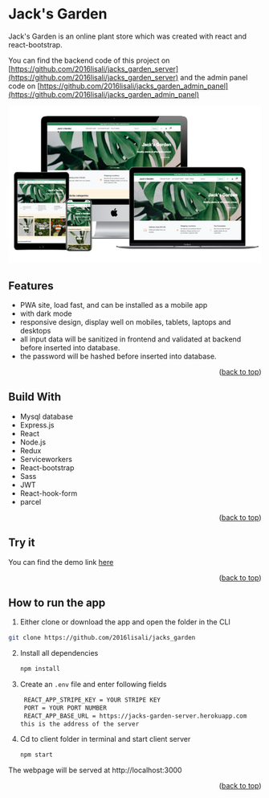 # Jack's Garden

Jack's Garden is an online plant store which was created with react and react-bootstrap.

You can find the backend code of this project on [https://github.com/2016lisali/jacks_garden_server](https://github.com/2016lisali/jacks_garden_server) and the admin panel code on [https://github.com/2016lisali/jacks_garden_admin_panel](https://github.com/2016lisali/jacks_garden_admin_panel)

![Product Name Screen Shot](https://github.com/2016lisali/lisali/blob/main/public/assets/jacks_garden_responsive.jpg)

## Features

- PWA site, load fast, and can be installed as a mobile app
- with dark mode
- responsive design, display well on mobiles, tablets, laptops and desktops
- all input data will be sanitized in frontend and validated at backend before inserted into database.
- the password will be hashed before inserted into database.

<p align="right">(<a href="#top">back to top</a>)</p>

## Build With

- Mysql database
- Express.js
- React
- Node.js
- Redux
- Serviceworkers
- React-bootstrap
- Sass
- JWT
- React-hook-form
- parcel

<p align="right">(<a href="#top">back to top</a>)</p>

## Try it

You can find the demo link [here](https://jacksgarden.netlify.app/)

<p align="right">(<a href="#top">back to top</a>)</p>

## How to run the app

1. Either clone or download the app and open the folder in the CLI

```sh
git clone https://github.com/2016lisali/jacks_garden
```

2. Install all dependencies
   ```sh
   npm install
   ```
3. Create an `.env` file and enter following fields
   ```env
    REACT_APP_STRIPE_KEY = YOUR STRIPE KEY
    PORT = YOUR PORT NUMBER
    REACT_APP_BASE_URL = https://jacks-garden-server.herokuapp.com this is the address of the server
   ```
4. Cd to client folder in terminal and start client server
   ```sh
   npm start
   ```

The webpage will be served at http://localhost:3000

<p align="right">(<a href="#top">back to top</a>)</p>
